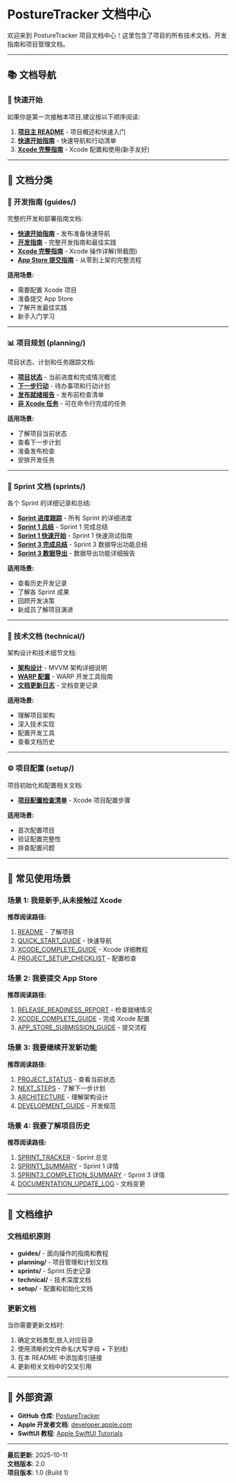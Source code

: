 # PostureTracker 文档中心

欢迎来到 PostureTracker 项目文档中心！这里包含了项目的所有技术文档、开发指南和项目管理文档。

---

## 📚 文档导航

### 🚀 快速开始

如果你是第一次接触本项目,建议按以下顺序阅读:

1. **[项目主 README](../README.md)** - 项目概述和快速入门
2. **[快速开始指南](guides/QUICK_START_GUIDE.md)** - 快速导航和行动清单
3. **[Xcode 完整指南](guides/XCODE_COMPLETE_GUIDE.md)** - Xcode 配置和使用(新手友好)

---

## 📖 文档分类

### 📘 开发指南 (guides/)

完整的开发和部署指南文档:

- **[快速开始指南](guides/QUICK_START_GUIDE.md)** - 发布准备快速导航
- **[开发指南](guides/DEVELOPMENT_GUIDE.md)** - 完整开发指南和最佳实践
- **[Xcode 完整指南](guides/XCODE_COMPLETE_GUIDE.md)** - Xcode 操作详解(带截图)
- **[App Store 提交指南](guides/APP_STORE_SUBMISSION_GUIDE.md)** - 从零到上架的完整流程

**适用场景:**

- 需要配置 Xcode 项目
- 准备提交 App Store
- 了解开发最佳实践
- 新手入门学习

---

### 📊 项目规划 (planning/)

项目状态、计划和任务跟踪文档:

- **[项目状态](planning/PROJECT_STATUS.md)** - 当前进度和完成情况概览
- **[下一步行动](planning/NEXT_STEPS.md)** - 待办事项和行动计划
- **[发布就绪报告](planning/RELEASE_READINESS_REPORT.md)** - 发布前检查清单
- **[非 Xcode 任务](planning/NON_XCODE_TASKS.md)** - 可在命令行完成的任务

**适用场景:**

- 了解项目当前状态
- 查看下一步计划
- 准备发布检查
- 安排开发任务

---

### 🏃 Sprint 文档 (sprints/)

各个 Sprint 的详细记录和总结:

- **[Sprint 进度跟踪](sprints/SPRINT_TRACKER.md)** - 所有 Sprint 的详细进度
- **[Sprint 1 总结](sprints/SPRINT1_SUMMARY.md)** - Sprint 1 完成总结
- **[Sprint 1 快速开始](sprints/SPRINT1_QUICKSTART.md)** - Sprint 1 快速测试指南
- **[Sprint 3 完成总结](sprints/SPRINT3_COMPLETION_SUMMARY.md)** - Sprint 3 数据导出功能总结
- **[Sprint 3 数据导出](sprints/SPRINT3_DATA_EXPORT_COMPLETION.md)** - 数据导出功能详细报告

**适用场景:**

- 查看历史开发记录
- 了解各 Sprint 成果
- 回顾开发决策
- 新成员了解项目演进

---

### 🔧 技术文档 (technical/)

架构设计和技术细节文档:

- **[架构设计](technical/ARCHITECTURE.md)** - MVVM 架构详细说明
- **[WARP 配置](technical/WARP.md)** - WARP 开发工具指南
- **[文档更新日志](technical/DOCUMENTATION_UPDATE_LOG.md)** - 文档变更记录

**适用场景:**

- 理解项目架构
- 深入技术实现
- 配置开发工具
- 查看文档历史

---

### ⚙️ 项目配置 (setup/)

项目初始化和配置相关文档:

- **[项目配置检查清单](setup/PROJECT_SETUP_CHECKLIST.md)** - Xcode 项目配置步骤

**适用场景:**

- 首次配置项目
- 验证配置完整性
- 排查配置问题

---

## 🎯 常见使用场景

### 场景 1: 我是新手,从未接触过 Xcode

**推荐阅读路径:**

1. [README](../README.md) - 了解项目
2. [QUICK_START_GUIDE](guides/QUICK_START_GUIDE.md) - 快速导航
3. [XCODE_COMPLETE_GUIDE](guides/XCODE_COMPLETE_GUIDE.md) - Xcode 详细教程
4. [PROJECT_SETUP_CHECKLIST](setup/PROJECT_SETUP_CHECKLIST.md) - 配置检查

### 场景 2: 我要提交 App Store

**推荐阅读路径:**

1. [RELEASE_READINESS_REPORT](planning/RELEASE_READINESS_REPORT.md) - 检查就绪情况
2. [XCODE_COMPLETE_GUIDE](guides/XCODE_COMPLETE_GUIDE.md) - 完成 Xcode 配置
3. [APP_STORE_SUBMISSION_GUIDE](guides/APP_STORE_SUBMISSION_GUIDE.md) - 提交流程

### 场景 3: 我要继续开发新功能

**推荐阅读路径:**

1. [PROJECT_STATUS](planning/PROJECT_STATUS.md) - 查看当前状态
2. [NEXT_STEPS](planning/NEXT_STEPS.md) - 了解下一步计划
3. [ARCHITECTURE](technical/ARCHITECTURE.md) - 理解架构设计
4. [DEVELOPMENT_GUIDE](guides/DEVELOPMENT_GUIDE.md) - 开发规范

### 场景 4: 我要了解项目历史

**推荐阅读路径:**

1. [SPRINT_TRACKER](sprints/SPRINT_TRACKER.md) - Sprint 总览
2. [SPRINT1_SUMMARY](sprints/SPRINT1_SUMMARY.md) - Sprint 1 详情
3. [SPRINT3_COMPLETION_SUMMARY](sprints/SPRINT3_COMPLETION_SUMMARY.md) - Sprint 3 详情
4. [DOCUMENTATION_UPDATE_LOG](technical/DOCUMENTATION_UPDATE_LOG.md) - 文档变更

---

## 📝 文档维护

### 文档组织原则

- **guides/** - 面向操作的指南和教程
- **planning/** - 项目管理和计划文档
- **sprints/** - Sprint 历史记录
- **technical/** - 技术深度文档
- **setup/** - 配置和初始化文档

### 更新文档

当你需要更新文档时:

1. 确定文档类型,放入对应目录
2. 使用清晰的文件命名(大写字母 + 下划线)
3. 在本 README 中添加索引链接
4. 更新相关文档中的交叉引用

---

## 🔗 外部资源

- **GitHub 仓库**: [PostureTracker](https://github.com/hordu-ma/PostureTracker)
- **Apple 开发者文档**: [developer.apple.com](https://developer.apple.com)
- **SwiftUI 教程**: [Apple SwiftUI Tutorials](https://developer.apple.com/tutorials/swiftui)

---

**最后更新**: 2025-10-11  
**文档版本**: 2.0  
**项目版本**: 1.0 (Build 1)
